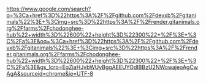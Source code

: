 https://www.google.com/search?q=%3Ca+href%3D%22https%3A%2F%2Fgithub.com%2Fdevxb%2Fgitanimals%22%3E+%3Cimg+src%3D%22https%3A%2F%2Frender.gitanimals.org%2Ffarms%2Fchodonghee-hub%22+width%3D%22600%22+height%3D%22300%22+%2F%3E+%3C%2Fa%3E&oq=%3Ca+href%3D%22https%3A%2F%2Fgithub.com%2Fdevxb%2Fgitanimals%22%3E+%3Cimg+src%3D%22https%3A%2F%2Frender.gitanimals.org%2Ffarms%2Fchodonghee-hub%22+width%3D%22600%22+height%3D%22300%22+%2F%3E+%3C%2Fa%3E&gs_lcrp=EgZjaHJvbWUyBggAEEUYOdIBBzU2NWowajeoAgCwAgA&sourceid=chrome&ie=UTF-8

<!--
**chodonghee-hub/chodonghee-hub** is a ✨ _special_ ✨ repository because its `README.md` (this file) appears on your GitHub profile.

Here are some ideas to get you started:

- 🔭 I’m currently working on ...
- 🌱 I’m currently learning ...
- 👯 I’m looking to collaborate on ...
- 🤔 I’m looking for help with ...
- 💬 Ask me about ...
- 📫 How to reach me: ...
- 😄 Pronouns: ...
- ⚡ Fun fact: ...
-->
